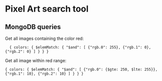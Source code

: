 # Pixel Art search tool

## MongoDB queries

Get all images containing the color red:
```
  { colors: { $elemMatch: { "$and": [ {"rgb.0": 255}, {"rgb.1": 0}, {"rgb.2": 0} ] } } }
```

Get all image within red range:

```
{ colors: { $elemMatch: { "$and": [ {"rgb.0": {$gte: 250, $lte: 255}}, {"rgb.1": 10}, {"rgb.2": 10} ] } } }
```

